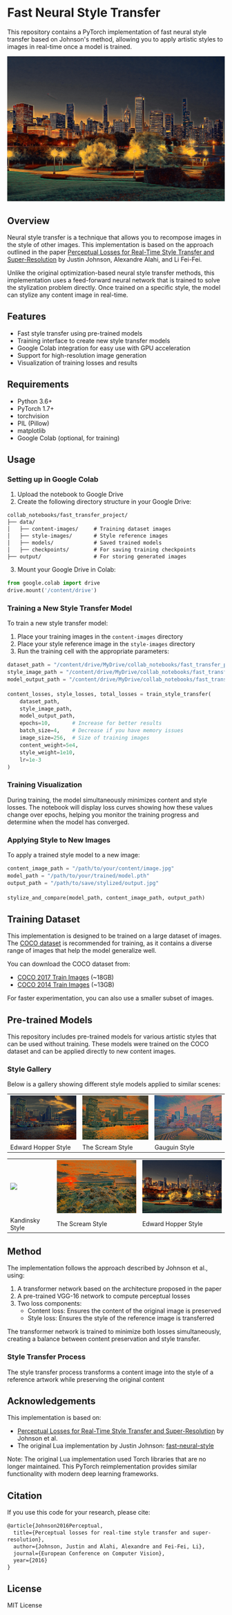 # Fast Neural Style Transfer

This repository contains a PyTorch implementation of fast neural style transfer based on Johnson's method, allowing you to apply artistic styles to images in real-time once a model is trained.

![Chicago Skyline in Edward Hopper Style](images/stylized_EdHopper_chicago.jpg)

## Overview

Neural style transfer is a technique that allows you to recompose images in the style of other images. This implementation is based on the approach outlined in the paper [Perceptual Losses for Real-Time Style Transfer and Super-Resolution](https://arxiv.org/abs/1603.08155) by Justin Johnson, Alexandre Alahi, and Li Fei-Fei.

Unlike the original optimization-based neural style transfer methods, this implementation uses a feed-forward neural network that is trained to solve the stylization problem directly. Once trained on a specific style, the model can stylize any content image in real-time.

## Features

- Fast style transfer using pre-trained models
- Training interface to create new style transfer models
- Google Colab integration for easy use with GPU acceleration
- Support for high-resolution image generation
- Visualization of training losses and results

## Requirements

- Python 3.6+
- PyTorch 1.7+
- torchvision
- PIL (Pillow)
- matplotlib
- Google Colab (optional, for training)

## Usage

### Setting up in Google Colab

1. Upload the notebook to Google Drive
2. Create the following directory structure in your Google Drive:
```
collab_notebooks/fast_transfer_project/
├── data/
│   ├── content-images/     # Training dataset images
│   ├── style-images/       # Style reference images
│   ├── models/             # Saved trained models
│   ├── checkpoints/        # For saving training checkpoints
├── output/                 # For storing generated images
```

3. Mount your Google Drive in Colab:
```python
from google.colab import drive
drive.mount('/content/drive')
```

### Training a New Style Transfer Model

To train a new style transfer model:

1. Place your training images in the `content-images` directory
2. Place your style reference image in the `style-images` directory
3. Run the training cell with the appropriate parameters:

```python
dataset_path = "/content/drive/MyDrive/collab_notebooks/fast_transfer_project/data/content-images"
style_image_path = "/content/drive/MyDrive/collab_notebooks/fast_transfer_project/data/style-images/your_style_image.jpg"
model_output_path = "/content/drive/MyDrive/collab_notebooks/fast_transfer_project/data/models/your_model_name.pth"

content_losses, style_losses, total_losses = train_style_transfer(
    dataset_path,
    style_image_path,
    model_output_path,
    epochs=10,       # Increase for better results
    batch_size=4,    # Decrease if you have memory issues
    image_size=256,  # Size of training images
    content_weight=5e4,
    style_weight=1e10,
    lr=1e-3
)
```

### Training Visualization

During training, the model simultaneously minimizes content and style losses. The notebook will display loss curves showing how these values change over epochs, helping you monitor the training progress and determine when the model has converged.

### Applying Style to New Images

To apply a trained style model to a new image:

```python
content_image_path = "/path/to/your/content/image.jpg"
model_path = "/path/to/your/trained/model.pth"
output_path = "/path/to/save/stylized/output.jpg"

stylize_and_compare(model_path, content_image_path, output_path)
```

## Training Dataset

This implementation is designed to be trained on a large dataset of images. The [COCO dataset](https://cocodataset.org/) is recommended for training, as it contains a diverse range of images that help the model generalize well.

You can download the COCO dataset from:
- [COCO 2017 Train Images](http://images.cocodataset.org/zips/train2017.zip) (~18GB)
- [COCO 2014 Train Images](http://images.cocodataset.org/zips/train2014.zip) (~13GB)

For faster experimentation, you can also use a smaller subset of images.

## Pre-trained Models

This repository includes pre-trained models for various artistic styles that can be used without training. These models were trained on the COCO dataset and can be applied directly to new content images.

### Style Gallery

Below is a gallery showing different style models applied to similar scenes:

<div align="center">
  <table>
    <tr>
      <td><img src="images/stylized_EdHopper_SFO_switzerland.jpg" width="250px"></td>
      <td><img src="images/stylized_scream_SFO_embarcedero1.jpg" width="250px"></td>
      <td><img src="images/stylized_guguin_SFO_embarcedero2.jpg" width="250px"></td>
    </tr>
    <tr>
      <td>Edward Hopper Style</td>
      <td>The Scream Style</td>
      <td>Gauguin Style</td>
    </tr>
  </table>
</div>

<div align="center">
  <table>
    <tr>
      <td><img src="images/stylized_kandinsky_flower_3.jpg" width="250px"></td>
      <td><img src="images/stylized_scream_iceland.jpg" width="250px"></td>
      <td><img src="images/stylized_EdHopper_chicago.jpg" width="250px"></td>
    </tr>
    <tr>
      <td>Kandinsky Style</td>
      <td>The Scream Style</td>
      <td>Edward Hopper Style</td>
    </tr>
  </table>
</div>

## Method

The implementation follows the approach described by Johnson et al., using:

1. A transformer network based on the architecture proposed in the paper
2. A pre-trained VGG-16 network to compute perceptual losses
3. Two loss components:
   - Content loss: Ensures the content of the original image is preserved
   - Style loss: Ensures the style of the reference image is transferred

The transformer network is trained to minimize both losses simultaneously, creating a balance between content preservation and style transfer.

### Style Transfer Process

The style transfer process transforms a content image into the style of a reference artwork while preserving the original content

## Acknowledgements

This implementation is based on:

- [Perceptual Losses for Real-Time Style Transfer and Super-Resolution](https://arxiv.org/abs/1603.08155) by Johnson et al.
- The original Lua implementation by Justin Johnson: [fast-neural-style](https://github.com/jcjohnson/fast-neural-style)

Note: The original Lua implementation used Torch libraries that are no longer maintained. This PyTorch reimplementation provides similar functionality with modern deep learning frameworks.

## Citation

If you use this code for your research, please cite:

```
@article{Johnson2016Perceptual,
  title={Perceptual losses for real-time style transfer and super-resolution},
  author={Johnson, Justin and Alahi, Alexandre and Fei-Fei, Li},
  journal={European Conference on Computer Vision},
  year={2016}
}
```

## License

MIT License
